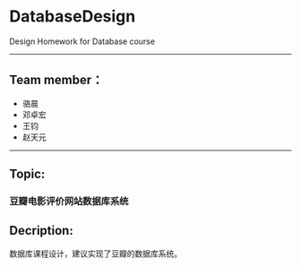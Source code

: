 # DatabaseDesign
Design Homework for Database course

---

## Team member：
* 骆晨
* 邓卓宏
* 王钧
* 赵天元

---

## Topic:
###  豆瓣电影评价网站数据库系统

## Decription:
数据库课程设计，建议实现了豆瓣的数据库系统。
